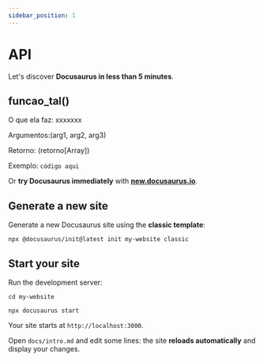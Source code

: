 ```yaml
---
sidebar_position: 1
---
```


# API

Let's discover **Docusaurus in less than 5 minutes**.

## funcao_tal()

O que ela faz: xxxxxxx

Argumentos:(arg1, arg2, arg3)

Retorno: (retorno[Array])

Exemplo: ```código aqui```

Or **try Docusaurus immediately** with **[new.docusaurus.io](https://new.docusaurus.io)**.

## Generate a new site

Generate a new Docusaurus site using the **classic template**:

```shell
npx @docusaurus/init@latest init my-website classic
```

## Start your site

Run the development server:

```shell
cd my-website

npx docusaurus start
```

Your site starts at `http://localhost:3000`.

Open `docs/intro.md` and edit some lines: the site **reloads automatically** and display your changes.
